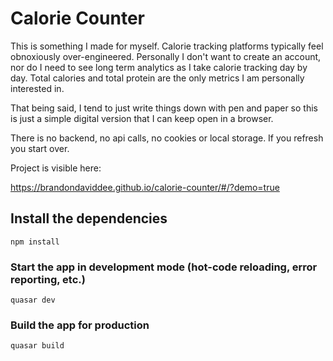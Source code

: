 # Calorie Counter

This is something I made for myself. Calorie tracking platforms typically feel obnoxiously over-engineered. Personally I don't want to create an
account, nor do I need to see long term analytics as I take calorie tracking day by day. Total calories and total protein are the only metrics I am personally interested in.

That being said, I tend to just write things down with pen and paper so this is just a simple digital version that I can keep open in a browser.

There is no backend, no api calls, no cookies or local storage. If you refresh you start over.

Project is visible here:

https://brandondaviddee.github.io/calorie-counter/#/?demo=true

## Install the dependencies
```
npm install
```

### Start the app in development mode (hot-code reloading, error reporting, etc.)
```
quasar dev
```

### Build the app for production
```
quasar build
```
